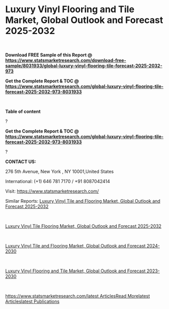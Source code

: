 <h1>Luxury Vinyl Flooring and Tile Market, Global Outlook and Forecast 2025-2032</h1><br/><p><strong>Download FREE Sample of this Report @ <a href="https://www.statsmarketresearch.com/download-free-sample/8031933/global-luxury-vinyl-flooring-tile-forecast-2025-2032-973">https://www.statsmarketresearch.com/download-free-sample/8031933/global-luxury-vinyl-flooring-tile-forecast-2025-2032-973</a></strong></p>
 
 
 
 <div><b>Get the Complete Report & TOC @ <a href="https://www.statsmarketresearch.com/global-luxury-vinyl-flooring-tile-forecast-2025-2032-973-8031933">https://www.statsmarketresearch.com/global-luxury-vinyl-flooring-tile-forecast-2025-2032-973-8031933</a></b></div>
 
 
 
 <p><br />
 
 <b>Table of content</b></p>
 
 
 
 <p>? </p>
 
 
 
 <div><b>Get the Complete Report & TOC @ <a href="https://www.statsmarketresearch.com/global-luxury-vinyl-flooring-tile-forecast-2025-2032-973-8031933">https://www.statsmarketresearch.com/global-luxury-vinyl-flooring-tile-forecast-2025-2032-973-8031933</a></b></div>
 
 
 
 <p>? </p>
 
 
 
 <p><b>CONTACT US:</b><br />
 
 276 5th Avenue, New York , NY 10001,United States<br />
 
 International: (+1) 646 781 7170 / +91 8087042414<br />
 
 Visit: <a href="https://www.statsmarketresearch.com/">https://www.statsmarketresearch.com/</a><br />
 
 Similar Reports: <a href="https://www.statsmarketresearch.com/global-luxury-vinyl-flooring-tile-forecast-2025-2032-973-8031933">Luxury Vinyl Tile and Flooring Market, Global Outlook and Forecast 2025-2032</a><br />
 
 <br />
 
 <a href="https://www.statsmarketresearch.com/global-luxury-vinyl-flooring-tile-forecast-2025-2032-973-8031933">Luxury Vinyl Tile Flooring Market, Global Outlook and Forecast 2025-2032</a><br />
 
 <br />
 
 <a href="https://www.statsmarketresearch.com/global-luxury-vinyl-flooring-tile-forecast-2025-2032-973-8031933">Luxury Vinyl Tile and Flooring Market, Global Outlook and Forecast 2024-2030</a><br />
 
 <br />
 
 <a href="https://www.statsmarketresearch.com/global-luxury-vinyl-flooring-tile-forecast-2025-2032-973-8031933">Luxury Vinyl Flooring and Tile Market, Global Outlook and Forecast 2023-2030</a><br />
 
 <br />
 
 <a href="https://gyeongbokgung.com">https://www.statsmarketresearch.com/</a><a href="https://hallyeomaritime.com">latest Articles</a><a href="https://jingwansa.com">Read More</a><a href="https://nguoiviet.jp/">latest Articles</a><a href="https://www.intelmarketresearch.com/">latest Publications</a></p>